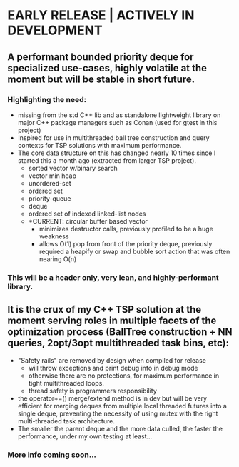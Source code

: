 # EARLY RELEASE | ACTIVELY IN DEVELOPMENT
## A performant bounded priority deque for specialized use-cases, highly volatile at the moment but will be stable in short future. 

### Highlighting the need:
* missing from the std C++ lib and as standalone lightweight library on major C++ package managers such as Conan (used for gtest in this project)
* Inspired for use in multithreaded ball tree construction and query contexts for TSP solutions with maximum performance.
* The core data structure on this has changed nearly 10 times since I started this a month ago (extracted from larger TSP project).
  * sorted vector w/binary search
  * vector min heap
  * unordered-set
  * ordered set
  * priority-queue
  * deque
  * ordered set of indexed linked-list nodes
  * *CURRENT: circular buffer based vector
    * minimizes destructor calls, previously profiled to be a huge weakness
    * allows O(1) pop from front of the priority deque, previously required a heapify or swap and bubble sort action that was often nearing O(n)

### This will be a header only, very lean, and highly-performant library.

## It is the crux of my C++ TSP solution at the moment serving roles in multiple facets of the optimization process (BallTree construction + NN queries, 2opt/3opt multithreaded task bins, etc):
* "Safety rails" are removed by design when compiled for release
  * will throw exceptions and print debug info in debug mode
  * otherwise there are no protections, for maximum performance in tight multithreaded loops.
  * thread safety is programmers responsibility
* the operator+=() merge/extend method is in dev but will be very efficient for merging deques from multiple local threaded futures into a single deque, preventing the necessity of using mutex with the right multi-threaded task architecture.
* The smaller the parent deque and the more data culled, the faster the performance, under my own testing at least...
### More info coming soon...
